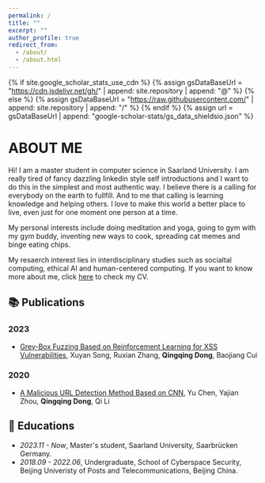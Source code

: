 ```yaml
---
permalink: /
title: ""
excerpt: ""
author_profile: true
redirect_from: 
  - /about/
  - /about.html
---
```


{% if site.google_scholar_stats_use_cdn %}
{% assign gsDataBaseUrl = "https://cdn.jsdelivr.net/gh/" | append: site.repository | append: "@" %}
{% else %}
{% assign gsDataBaseUrl = "https://raw.githubusercontent.com/" | append: site.repository | append: "/" %}
{% endif %}
{% assign url = gsDataBaseUrl | append: "google-scholar-stats/gs_data_shieldsio.json" %}

<span class='anchor' id='about-me'></span>

# ABOUT ME

Hi! I am a master student in computer science in Saarland University. I am really tired of fancy dazzling linkedin style self introductions and I want to do this in the simplest and most authentic way. I believe there is a calling for everybody on the earth to fullfill. And to me that calling is learning knowledge and helping others. I love to make this world a better place to live, even just for one moment one person at a time. 

My personal interests include doing meditation and yoga, going to gym with my gym buddy, inventing new ways to cook, spreading cat memes and binge eating chips.

My resaerch interest lies in interdisciplinary studies such as socialtal computing, ethical AI and human-centered computing. If you want to know more about me, click [here](./docs/CV.pdf) to check my CV.

## 📚 Publications

### 2023
- [Grey-Box Fuzzing Based on Reinforcement Learning for XSS Vulnerabilities](https://www.mdpi.com/2076-3417/13/4/2482), Xuyan Song, Ruxian Zhang, **Qingqing Dong**, Baojiang Cui
  
### 2020
- [A Malicious URL Detection Method Based on CNN](https://ieeexplore.ieee.org/abstract/document/9339761), Yu Chen, Yajian Zhou, **Qingqing Dong**, Qi Li

## 📖 Educations
- *2023.11 - Now*, Master's student, Saarland University, Saarbrücken Germany.
- *2018.09 - 2022.06*, Undergraduate, School of Cyberspace Security, Beijing Univeristy of Posts and Telecommunications, Beijing China.

